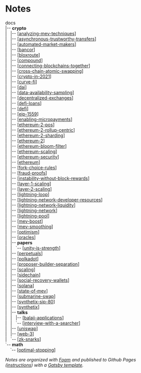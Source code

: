 # Notes

docs<br />
|-- **crypto** <br />
|&nbsp;&nbsp;&nbsp;|-- [[analyzing-mev-techniques]]<br />
|&nbsp;&nbsp;&nbsp;|-- [[asynchronous-trustworthy-transfers]]<br />
|&nbsp;&nbsp;&nbsp;|-- [[automated-market-makers]]<br />
|&nbsp;&nbsp;&nbsp;|-- [[bancor]]<br />
|&nbsp;&nbsp;&nbsp;|-- [[bloxroute]]<br />
|&nbsp;&nbsp;&nbsp;|-- [[compound]]<br />
|&nbsp;&nbsp;&nbsp;|-- [[connecting-blockchains-together]]<br />
|&nbsp;&nbsp;&nbsp;|-- [[cross-chain-atomic-swapping]]<br />
|&nbsp;&nbsp;&nbsp;|-- [[crypto-in-2021]]<br />
|&nbsp;&nbsp;&nbsp;|-- [[curve-fi]]<br />
|&nbsp;&nbsp;&nbsp;|-- [[dai]]<br />
|&nbsp;&nbsp;&nbsp;|-- [[data-availability-sampling]]<br />
|&nbsp;&nbsp;&nbsp;|-- [[decentralized-exchanges]]<br />
|&nbsp;&nbsp;&nbsp;|-- [[defi-loans]]<br />
|&nbsp;&nbsp;&nbsp;|-- [[defi]]<br />
|&nbsp;&nbsp;&nbsp;|-- [[eip-1559]]<br />
|&nbsp;&nbsp;&nbsp;|-- [[enabling-micropayments]]<br />
|&nbsp;&nbsp;&nbsp;|-- [[ethereum-2-pos]]<br />
|&nbsp;&nbsp;&nbsp;|-- [[ethereum-2-rollup-centric]]<br />
|&nbsp;&nbsp;&nbsp;|-- [[ethereum-2-sharding]]<br />
|&nbsp;&nbsp;&nbsp;|-- [[ethereum-2]]<br />
|&nbsp;&nbsp;&nbsp;|-- [[ethereum-bloom-filter]]<br />
|&nbsp;&nbsp;&nbsp;|-- [[ethereum-scaling]]<br />
|&nbsp;&nbsp;&nbsp;|-- [[ethereum-security]]<br />
|&nbsp;&nbsp;&nbsp;|-- [[ethereum]]<br />
|&nbsp;&nbsp;&nbsp;|-- [[fork-choice-rules]]<br />
|&nbsp;&nbsp;&nbsp;|-- [[fraud-proofs]]<br />
|&nbsp;&nbsp;&nbsp;|-- [[instability-without-block-rewards]]<br />
|&nbsp;&nbsp;&nbsp;|-- [[layer-1-scaling]]<br />
|&nbsp;&nbsp;&nbsp;|-- [[layer-2-scaling]]<br />
|&nbsp;&nbsp;&nbsp;|-- [[lightning-loop]]<br />
|&nbsp;&nbsp;&nbsp;|-- [[lightning-network-developer-resources]]<br />
|&nbsp;&nbsp;&nbsp;|-- [[lightning-network-liquidity]]<br />
|&nbsp;&nbsp;&nbsp;|-- [[lightning-network]]<br />
|&nbsp;&nbsp;&nbsp;|-- [[lightning-pool]]<br />
|&nbsp;&nbsp;&nbsp;|-- [[mev-boost]]<br />
|&nbsp;&nbsp;&nbsp;|-- [[mev-smoothing]]<br />
|&nbsp;&nbsp;&nbsp;|-- [[optimism]]<br />
|&nbsp;&nbsp;&nbsp;|-- [[oracles]]<br />
|&nbsp;&nbsp;&nbsp;|-- **papers**<br />
|&nbsp;&nbsp;&nbsp;|&nbsp;&nbsp;&nbsp;\`-- [[unity-is-strength]]<br />
|&nbsp;&nbsp;&nbsp;|-- [[perpetuals]]<br />
|&nbsp;&nbsp;&nbsp;|-- [[polkadot]]<br />
|&nbsp;&nbsp;&nbsp;|-- [[proposer-builder-separation]]<br />
|&nbsp;&nbsp;&nbsp;|-- [[scaling]]<br />
|&nbsp;&nbsp;&nbsp;|-- [[sidechain]]<br />
|&nbsp;&nbsp;&nbsp;|-- [[social-recovery-wallets]]<br />
|&nbsp;&nbsp;&nbsp;|-- [[solana]]<br />
|&nbsp;&nbsp;&nbsp;|-- [[state-of-mev]]<br />
|&nbsp;&nbsp;&nbsp;|-- [[submarine-swap]]<br />
|&nbsp;&nbsp;&nbsp;|-- [[synthetix-sip-80]]<br />
|&nbsp;&nbsp;&nbsp;|-- [[synthetix]]<br />
|&nbsp;&nbsp;&nbsp;|-- **talks**<br />
|&nbsp;&nbsp;&nbsp;|&nbsp;&nbsp;&nbsp;|-- [[balaji-applications]]<br />
|&nbsp;&nbsp;&nbsp;|&nbsp;&nbsp;&nbsp;\`-- [[interview-with-a-searcher]]<br />
|&nbsp;&nbsp;&nbsp;|-- [[uniswap]]<br />
|&nbsp;&nbsp;&nbsp;|-- [[web-3]]<br />
|&nbsp;&nbsp;&nbsp;\`-- [[zk-snarks]]<br />
\`-- **math**<br />
&nbsp;&nbsp;&nbsp; \`-- [[optimal-stopping]]<br />

_Notes are organized with [Foam](https://foambubble.github.io/) and published to Github Pages ([instructions](https://foambubble.github.io/foam/publishing/publish-to-github-pages.html)) with a [Gatsby template](https://github.com/mathieudutour/foam-gatsby-template)._

[//begin]: # "Autogenerated link references for markdown compatibility"
[analyzing-mev-techniques]: docs/crypto/analyzing-mev-techniques "Analyzing MEV Transactions"
[asynchronous-trustworthy-transfers]: docs/crypto/asynchronous-trustworthy-transfers "Asynchronous Trustworthy Transfers"
[automated-market-makers]: docs/crypto/automated-market-makers "Automated Market Makers (AMM)"
[bancor]: docs/crypto/bancor "Bancor"
[bloxroute]: docs/crypto/bloxroute "bloXroute"
[compound]: docs/crypto/compound "Compound"
[connecting-blockchains-together]: docs/crypto/connecting-blockchains-together "Connecting Blockchains Together"
[cross-chain-atomic-swapping]: docs/crypto/cross-chain-atomic-swapping "Cross-Chain Atomic Swapping"
[crypto-in-2021]: docs/crypto/crypto-in-2021 "Crypto in 2021"
[curve-fi]: docs/crypto/curve-fi "Curve Finance"
[dai]: docs/crypto/dai "Dai (Stablecoin)"
[data-availability-sampling]: docs/crypto/data-availability-sampling "Data Availability Sampling"
[decentralized-exchanges]: docs/crypto/decentralized-exchanges "Decentralized Exchanges"
[defi-loans]: docs/crypto/defi-loans "DeFi"
[defi]: docs/crypto/defi "DeFi"
[eip-1559]: docs/crypto/eip-1559 "EIP 1559"
[enabling-micropayments]: docs/crypto/enabling-micropayments "Enabling Micropayments"
[ethereum-2-pos]: docs/crypto/ethereum-2-pos "Ethereum 2: Proof of Stake"
[ethereum-2-rollup-centric]: docs/crypto/ethereum-2-rollup-centric "Ethereum 2: Rollup-Centric Roadmap"
[ethereum-2-sharding]: docs/crypto/ethereum-2-sharding "Ethereum 2: Sharding"
[ethereum-2]: docs/crypto/ethereum-2 "Ethereum 2"
[ethereum-bloom-filter]: docs/crypto/ethereum-bloom-filter "Ethereum Bloom Filter"
[ethereum-scaling]: docs/crypto/ethereum-scaling "Ethereum Scaling"
[ethereum-security]: docs/crypto/ethereum-security "Ethereum Security"
[ethereum]: docs/crypto/ethereum "Ethereum"
[fraud-proofs]: docs/crypto/fraud-proofs "Fraud Proofs"
[instability-without-block-rewards]: docs/crypto/instability-without-block-rewards "Instability Without Block Rewards"
[layer-1-scaling]: docs/crypto/layer-1-scaling "Layer-1 Scaling"
[layer-2-scaling]: docs/crypto/layer-2-scaling "Layer-2 Scaling"
[lightning-loop]: docs/crypto/lightning-loop "Lightning Loop"
[lightning-network-developer-resources]: docs/crypto/lightning-network-developer-resources "Lightning Network Developer Resources"
[lightning-network-liquidity]: docs/crypto/lightning-network-liquidity "Lightning Network Liquidity"
[lightning-network]: docs/crypto/lightning-network "Lightning"
[lightning-pool]: docs/crypto/lightning-pool "Lightning Pool"
[mev-smoothing]: docs/crypto/mev-smoothing "MEV Smoothing"
[optimism]: docs/crypto/optimism "Optimism"
[oracles]: docs/crypto/oracles "Oracles"
[unity-is-strength]: docs/crypto/papers/unity-is-strength "Unity is Strength: A Formalization of Cross-Domain Maximal Extractable Value"
[perpetuals]: docs/crypto/perpetuals "Perpetuals"
[polkadot]: docs/crypto/polkadot "Polkadot"
[proposer-builder-separation]: docs/crypto/proposer-builder-separation "Proposer Builder Separation"
[scaling]: docs/crypto/scaling "Scaling"
[sidechain]: docs/crypto/sidechain "Sidechains"
[social-recovery-wallets]: docs/crypto/social-recovery-wallets "Social Recovery Wallets"
[solana]: docs/crypto/solana "Solana"
[state-of-mev]: docs/crypto/state-of-mev "State of MEV"
[submarine-swap]: docs/crypto/submarine-swap "Submarine Swap"
[synthetix-sip-80]: docs/crypto/synthetix-sip-80 "Synthetix: SIP 80 (Synthetic Futures)"
[synthetix]: docs/crypto/synthetix "Synthetix"
[balaji-applications]: docs/crypto/talks/balaji-applications "Balaji Srinivasan: Applications: Today & 2025"
[interview-with-a-searcher]: docs/crypto/talks/interview-with-a-searcher "Interview with a Searcher - with MEV Senpai and Hasu"
[uniswap]: docs/crypto/uniswap "Uniswap (V1)"
[web-3]: docs/crypto/web-3 "Web 3.0"
[zk-snarks]: docs/crypto/zk-snarks "zk-SNARKs"
[optimal-stopping]: docs/math/optimal-stopping "Optimal Stopping"
[//end]: # "Autogenerated link references"
[//begin]: # "Autogenerated link references for markdown compatibility"
[analyzing-mev-techniques]: docs/crypto/analyzing-mev-techniques "Analyzing MEV Transactions"
[asynchronous-trustworthy-transfers]: docs/crypto/asynchronous-trustworthy-transfers "Asynchronous Trustworthy Transfers"
[automated-market-makers]: docs/crypto/automated-market-makers "Automated Market Makers (AMM)"
[bancor]: docs/crypto/bancor "Bancor"
[bloxroute]: docs/crypto/bloxroute "bloXroute"
[compound]: docs/crypto/compound "Compound"
[connecting-blockchains-together]: docs/crypto/connecting-blockchains-together "Connecting Blockchains Together"
[cross-chain-atomic-swapping]: docs/crypto/cross-chain-atomic-swapping "Cross-Chain Atomic Swapping"
[crypto-in-2021]: docs/crypto/crypto-in-2021 "Crypto in 2021"
[curve-fi]: docs/crypto/curve-fi "Curve Finance"
[dai]: docs/crypto/dai "Dai (Stablecoin)"
[data-availability-sampling]: docs/crypto/data-availability-sampling "Data Availability Sampling"
[decentralized-exchanges]: docs/crypto/decentralized-exchanges "Decentralized Exchanges"
[defi-loans]: docs/crypto/defi-loans "DeFi"
[defi]: docs/crypto/defi "DeFi"
[eip-1559]: docs/crypto/eip-1559 "EIP 1559"
[enabling-micropayments]: docs/crypto/enabling-micropayments "Enabling Micropayments"
[ethereum-2-pos]: docs/crypto/ethereum-2-pos "Ethereum 2: Proof of Stake"
[ethereum-2-rollup-centric]: docs/crypto/ethereum-2-rollup-centric "Ethereum 2: Rollup-Centric Roadmap"
[ethereum-2-sharding]: docs/crypto/ethereum-2-sharding "Ethereum 2: Sharding"
[ethereum-2]: docs/crypto/ethereum-2 "Ethereum 2"
[ethereum-bloom-filter]: docs/crypto/ethereum-bloom-filter "Ethereum Bloom Filter"
[ethereum-scaling]: docs/crypto/ethereum-scaling "Ethereum Scaling"
[ethereum-security]: docs/crypto/ethereum-security "Ethereum Security"
[ethereum]: docs/crypto/ethereum "Ethereum"
[fork-choice-rules]: docs/crypto/fork-choice-rules "Fork Choice Rules"
[fraud-proofs]: docs/crypto/fraud-proofs "Fraud Proofs"
[instability-without-block-rewards]: docs/crypto/instability-without-block-rewards "Instability Without Block Rewards"
[layer-1-scaling]: docs/crypto/layer-1-scaling "Layer-1 Scaling"
[layer-2-scaling]: docs/crypto/layer-2-scaling "Layer-2 Scaling"
[lightning-loop]: docs/crypto/lightning-loop "Lightning Loop"
[lightning-network-developer-resources]: docs/crypto/lightning-network-developer-resources "Lightning Network Developer Resources"
[lightning-network-liquidity]: docs/crypto/lightning-network-liquidity "Lightning Network Liquidity"
[lightning-network]: docs/crypto/lightning-network "Lightning"
[lightning-pool]: docs/crypto/lightning-pool "Lightning Pool"
[mev-boost]: docs/crypto/mev-boost "MEV Boost"
[mev-smoothing]: docs/crypto/mev-smoothing "MEV Smoothing"
[optimism]: docs/crypto/optimism "Optimism"
[oracles]: docs/crypto/oracles "Oracles"
[unity-is-strength]: docs/crypto/papers/unity-is-strength "Unity is Strength: A Formalization of Cross-Domain Maximal Extractable Value"
[perpetuals]: docs/crypto/perpetuals "Perpetuals"
[polkadot]: docs/crypto/polkadot "Polkadot"
[proposer-builder-separation]: docs/crypto/proposer-builder-separation "Proposer Builder Separation"
[scaling]: docs/crypto/scaling "Scaling"
[sidechain]: docs/crypto/sidechain "Sidechains"
[social-recovery-wallets]: docs/crypto/social-recovery-wallets "Social Recovery Wallets"
[solana]: docs/crypto/solana "Solana"
[state-of-mev]: docs/crypto/state-of-mev "State of MEV"
[submarine-swap]: docs/crypto/submarine-swap "Submarine Swap"
[synthetix-sip-80]: docs/crypto/synthetix-sip-80 "Synthetix: SIP 80 (Synthetic Futures)"
[synthetix]: docs/crypto/synthetix "Synthetix"
[balaji-applications]: docs/crypto/talks/balaji-applications "Balaji Srinivasan: Applications: Today & 2025"
[interview-with-a-searcher]: docs/crypto/talks/interview-with-a-searcher "Interview with a Searcher - with MEV Senpai and Hasu"
[uniswap]: docs/crypto/uniswap "Uniswap (V1)"
[web-3]: docs/crypto/web-3 "Web 3.0"
[zk-snarks]: docs/crypto/zk-snarks "zk-SNARKs"
[optimal-stopping]: docs/math/optimal-stopping "Optimal Stopping"
[//end]: # "Autogenerated link references"
